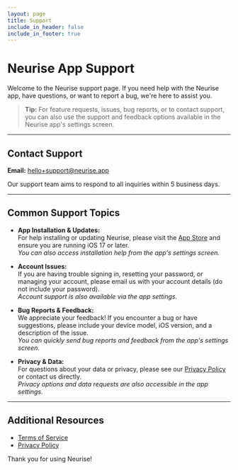 ```yaml
---
layout: page
title: Support
include_in_header: false
include_in_footer: true
---
```


# Neurise App Support

Welcome to the Neurise support page. If you need help with the Neurise app, have questions, or want to report a bug, we're here to assist you.

> **Tip:** For feature requests, issues, bug reports, or to contact support, you can also use the support and feedback options available in the Neurise app's settings screen.

---

## Contact Support

**Email:** [hello+support@neurise.app](mailto:hello+support@neurise.app?subject=Neurise%20App%20Support%20Request)

Our support team aims to respond to all inquiries within 5 business days.

---

## Common Support Topics

- **App Installation & Updates:**  
  For help installing or updating Neurise, please visit the [App Store](https://apps.apple.com/) and ensure you are running iOS 17 or later.  
  _You can also access installation help from the app's settings screen._

- **Account Issues:**  
  If you are having trouble signing in, resetting your password, or managing your account, please email us with your account details (do not include your password).  
  _Account support is also available via the app settings._

- **Bug Reports & Feedback:**  
  We appreciate your feedback! If you encounter a bug or have suggestions, please include your device model, iOS version, and a description of the issue.  
  _You can quickly send bug reports and feedback from the app's settings screen._

- **Privacy & Data:**  
  For questions about your data or privacy, please see our [Privacy Policy](/privacypolicy) or contact us directly.  
  _Privacy options and data requests are also accessible in the app settings._

---

## Additional Resources

- [Terms of Service](/termsofservice)
- [Privacy Policy](/privacypolicy)

Thank you for using Neurise!
